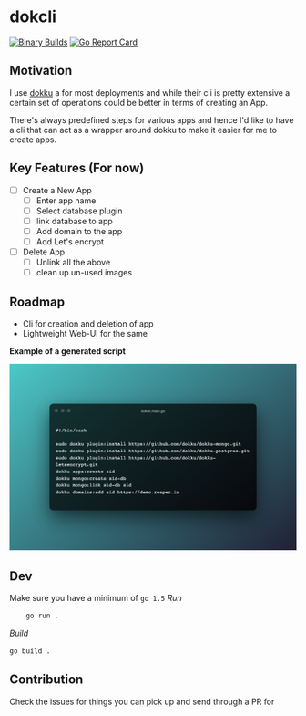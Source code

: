 # dokcli

[![Binary Builds](https://github.com/barelyhuman/dokcli/actions/workflows/create-binaries.yml/badge.svg)](https://github.com/barelyhuman/dokcli/actions/workflows/create-binaries.yml)
[![Go Report Card](https://goreportcard.com/badge/github.com/barelyhuman/dokcli)](https://goreportcard.com/report/github.com/barelyhuman/dokcli)

## Motivation

I use [dokku](https://github.com/dokku/dokku) a for most deployments and while their cli is pretty extensive a certain set of operations could be better in terms of creating an App.

There's always predefined steps for various apps and hence I'd like to have a cli that can act as a wrapper around dokku to make it easier for me to create apps.

## Key Features (For now)

- [ ] Create a New App
  - [ ] Enter app name
  - [ ] Select database plugin
  - [ ] link database to app
  - [ ] Add domain to the app
  - [ ] Add Let's encrypt
- [ ] Delete App
  - [ ] Unlink all the above
  - [ ] clean up un-used images

## Roadmap

- Cli for creation and deletion of app
- Lightweight Web-UI for the same

**Example of a generated script**

![script.png](/.github/assets/script.png)


## Dev

Make sure you have a minimum of `go 1.5`
_Run_

```bash
    go run .
```

_Build_

```bash
go build .
```

## Contribution

Check the issues for things you can pick up and send through a PR for
